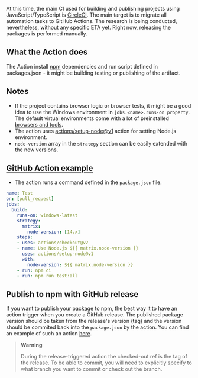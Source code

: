 At this time, the main CI used for building and publishing projects using JavaScript/TypeScript is [CircleCI](https://circleci.com/). The main target is to migrate all automation tasks to GitHub Actions. The research is being conducted, nevertheless, without any specific ETA yet. Right now, releasing the packages is performed manually.

## What the Action does
The Action install [npm](http://npmjs.com/) dependencies and run script defined in packages.json - it might be building testing or publishing of the artifact.

## Notes
- If the project contains browser logic or browser tests,  it might be a good idea to use the Windows environment in `jobs.<name>.runs-on property`. The default virtual environments come with a lot of preinstalled [browsers and tools](https://github.com/actions/virtual-environments/releases).
- The action uses [actions/setup-node@v1](https://github.com/actions/setup-node) action for setting Node.js environment.
- `node-version` array in the `strategy` section can be easily extended with the new versions.

## [GitHub Action example](https://github.com/kontent-ai/kontent-ai-delivery-sdk-js/blob/master/.github/workflows/test.yml)
- The action runs a command defined in the `package.json` file.
```yaml
name: Test
on: [pull_request]
jobs:
  build:
    runs-on: windows-latest
    strategy:
      matrix:
        node-version: [14.x]
    steps:
    - uses: actions/checkout@v2
    - name: Use Node.js ${{ matrix.node-version }}
      uses: actions/setup-node@v1
      with:
        node-version: ${{ matrix.node-version }}
    - run: npm ci
    - run: npm run test:all
```

## Publish to npm with GitHub release

If you want to publish your package to npm, the best way it to have an action trigger when you create a GitHub release. The published package version should be taken from the release's version (tag) and the version should be commited back into the `package.json` by the action. You can find an example of such an action [here](https://github.com/kontent-ai/react-components/blob/main/.github/workflows/release.yml).

> **Warning**
> 
> During the release-triggered action the checked-out ref is the tag of the release. To be able to commit, you will need to explicitly specify to what branch you want to commit or check out the branch.